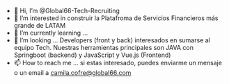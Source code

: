 - 👋 Hi, I’m @Global66-Tech-Recruiting
- 👀 I’m interested in construir la Platafroma de Servicios Financieros más grande de LATAM
- 🌱 I’m currently learning ...
- 💞️ I’m looking ... Developers (front y back) interesados en sumarse al equipo Tech. Nuestras herramientas principales son JAVA con Springboot (backend) y JavaScript y Vue.js (Frontend) 
- 📫 How to reach me ... si estas interesado, puedes enviarme un mensaje o un email a camila.cofre@global66.com

<!---
Global66-Tech-Recruiting/Global66-Tech-Recruiting is a ✨ special ✨ repository because its `README.md` (this file) appears on your GitHub profile.
You can click the Preview link to take a look at your changes.
--->
